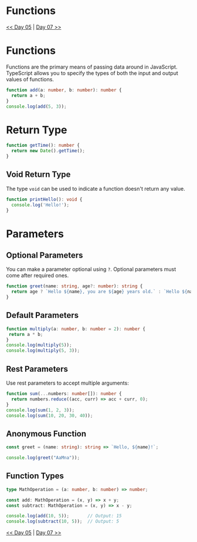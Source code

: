 # Functions

[<< Day 05](../Class05/READ05.md) | [Day 07 >>](/Class07/READ07.md)

# Functions
Functions are the primary means of passing data around in JavaScript. TypeScript allows you to specify the types of both the input and output values of functions.

```ts
function add(a: number, b: number): number {
  return a + b;
}
console.log(add(5, 3));
```
# Return Type 
```ts
function getTime(): number {
  return new Date().getTime();
}
```
## Void Return Type
The type `void` can be used to indicate a function doesn't return any value.
```ts
function printHello(): void {
  console.log('Hello!');
}
```
# Parameters
## Optional Parameters
You can make a parameter optional using `?`. Optional parameters must come after required ones.
```ts
function greet(name: string, age?: number): string {
  return age ? `Hello ${name}, you are ${age} years old.` : `Hello ${name}.`;
}
```

## Default Parameters
 ```ts
 function multiply(a: number, b: number = 2): number {
  return a * b;
}
console.log(multiply(5));    
console.log(multiply(5, 3));
 ```

## Rest Parameters
Use rest parameters to accept multiple arguments:
```ts
function sum(...numbers: number[]): number {
  return numbers.reduce((acc, curr) => acc + curr, 0);
}
console.log(sum(1, 2, 3));   
console.log(sum(10, 20, 30, 40)); 
```
## Anonymous Function

```ts
const greet = (name: string): string => `Hello, ${name}!`;

console.log(greet("AaMna"));
```
## Function Types
```ts
type MathOperation = (a: number, b: number) => number;

const add: MathOperation = (x, y) => x + y;
const subtract: MathOperation = (x, y) => x - y;

console.log(add(10, 5));       // Output: 15
console.log(subtract(10, 5));  // Output: 5
```


[<< Day 05](/Class05/READ05.md) | [Day 07 >>](/Class07/READ07.md)